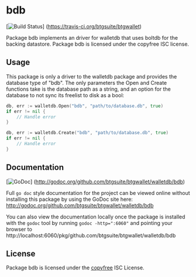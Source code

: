 bdb
===

[![Build Status](https://travis-ci.org/btgsuite/btgwallet.png?branch=master)]
(https://travis-ci.org/btgsuite/btgwallet)

Package bdb implements an driver for walletdb that uses boltdb for the backing
datastore.  Package bdb is licensed under the copyfree ISC license.

## Usage

This package is only a driver to the walletdb package and provides the database
type of "bdb". The only parameters the Open and Create functions take is the
database path as a string, and an option for the database to not sync its
freelist to disk as a bool:

```Go
db, err := walletdb.Open("bdb", "path/to/database.db", true)
if err != nil {
	// Handle error
}
```

```Go
db, err := walletdb.Create("bdb", "path/to/database.db", true)
if err != nil {
	// Handle error
}
```

## Documentation

[![GoDoc](https://godoc.org/github.com/btgsuite/btgwallet/walletdb/bdb?status.png)]
(http://godoc.org/github.com/btgsuite/btgwallet/walletdb/bdb)

Full `go doc` style documentation for the project can be viewed online without
installing this package by using the GoDoc site here:
http://godoc.org/github.com/btgsuite/btgwallet/walletdb/bdb

You can also view the documentation locally once the package is installed with
the `godoc` tool by running `godoc -http=":6060"` and pointing your browser to
http://localhost:6060/pkg/github.com/btgsuite/btgwallet/walletdb/bdb

## License

Package bdb is licensed under the [copyfree](http://copyfree.org) ISC
License.

